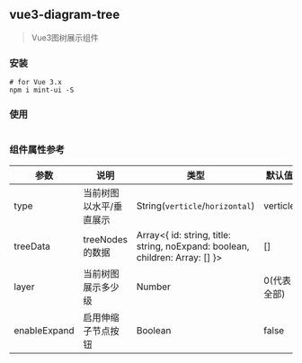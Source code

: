 ## vue3-diagram-tree
> Vue3图树展示组件

### 安装 
```shell
# for Vue 3.x
npm i mint-ui -S
```

### 使用
```js

```

### 组件属性参考
|参数               |   说明                     |类型                                 | 默认值   |
|----               |   -------                  |------                               | ----     |
|type               |  当前树图以水平/垂直展示   | String(``verticle``/``horizontal``) | verticle |
|treeData           |  treeNodes的数据           | Array<{ id: string, title: string, noExpand: boolean, children: Array: [] }> | [] |verticle |
|layer               |  当前树图展示多少级    | Number | 0(代表全部) |
|enableExpand        |  启用伸缩子节点按钮    | Boolean | false |